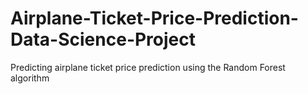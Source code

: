 # Airplane-Ticket-Price-Prediction-Data-Science-Project
Predicting airplane ticket price prediction using the Random Forest algorithm
